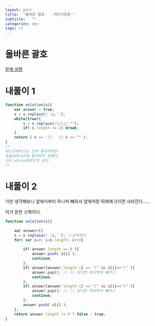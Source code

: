 ```yaml
---
layout: post
title:  "올바른 괄호   -개인저장용-"
subtitle:   ""
categories: dev
tags: ct
--- 
```



# 올바른 괄호
[문제 설명](https://programmers.co.kr/learn/courses/30/lessons/12909?language=javascript)

# 내풀이 1
```javascript
function solution(s){
    var answer = true;
    s = s.replace(/ /g,'');
    while(true){
        s = s.replace(/\(\)/,"");
        if( s.length <= 2) break;
    }
    return ( s == '()'  || s == "" );
}
/*
테스트케이스는 전부 통과하지만 
효율성테스트에 통과하지 못했다.
아마 while때문인것 같다.
*/
```

# 내풀이 2

가만 생각해보니 앞에서부터 하나씩 뺴와서 앞에꺼랑 뒤에께 ()이면 사라진다......


이거 완전 스택이다.

```javascript
function solution(s){
    
    var answer=[]
    s = s.replace(/ /g,''); //공백제거
    for( var i=0; i<s.length; i++){
        
        if( answer.length == 0 ){
            answer.push( s[i] );
            continue;
        };
        if( answer[answer.length-1] == "(" && s[i]==")" ){
            answer.pop(); // () 된다면 마지막꺼 뺴주고 
            continue;
        };
        if( answer[answer.length-1] == "(" && s[i]==")" ){
            answer.pop(); // () 된다면 마지막꺼 뺴주고
            continue;
        };
        answer.push( s[i] );
    };
    return answer.length != 0 ? false : true;
}
```
